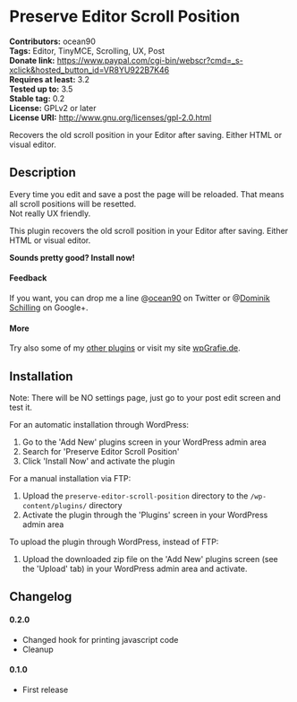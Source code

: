 # Preserve Editor Scroll Position  
**Contributors:** ocean90  
**Tags:** Editor, TinyMCE, Scrolling, UX, Post  
**Donate link:** <https://www.paypal.com/cgi-bin/webscr?cmd=_s-xclick&hosted_button_id=VR8YU922B7K46>  
**Requires at least:** 3.2  
**Tested up to:** 3.5  
**Stable tag:** 0.2  
**License:** GPLv2 or later  
**License URI:** <http://www.gnu.org/licenses/gpl-2.0.html>  
  
Recovers the old scroll position in your Editor after saving. Either HTML or visual editor.  
  
## Description  
  
Every time you edit and save a post the page will be reloaded. That means all scroll positions will be resetted.  
Not really UX friendly.  
  
This plugin recovers the old scroll position in your Editor after saving. Either HTML or visual editor.  
  
**Sounds pretty good? Install now!**  
  
#### Feedback  
If you want, you can drop me a line @[ocean90](http://twitter.com/ocean90) on Twitter or @[Dominik Schilling](https://plus.google.com/101675293278434581718/) on Google+.  
  
#### More  
Try also some of my [other plugins](http://profiles.wordpress.org/users/ocean90) or visit my site [wpGrafie.de](http://wpgrafie.de/).  
  
## Installation  
Note: There will be NO settings page, just go to your post edit screen and test it.  
  
For an automatic installation through WordPress:  
  
1. Go to the 'Add New' plugins screen in your WordPress admin area  
1. Search for 'Preserve Editor Scroll Position'  
1. Click 'Install Now' and activate the plugin  
  
  
For a manual installation via FTP:  
  
1. Upload the `preserve-editor-scroll-position` directory to the `/wp-content/plugins/` directory  
1. Activate the plugin through the 'Plugins' screen in your WordPress admin area  
  
  
To upload the plugin through WordPress, instead of FTP:  
  
1. Upload the downloaded zip file on the 'Add New' plugins screen (see the 'Upload' tab) in your WordPress admin area and activate.  
  
## Changelog  
  
#### 0.2.0  
* Changed hook for printing javascript code  
* Cleanup  
  
#### 0.1.0  
* First release
